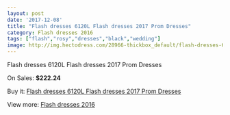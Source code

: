 ```yaml
---
layout: post
date: '2017-12-08'
title: "Flash dresses 6120L Flash dresses 2017 Prom Dresses"
category: Flash dresses 2016
tags: ["flash","rosy","dresses","black","wedding"]
image: http://img.hectodress.com/28966-thickbox_default/flash-dresses-6120l-flash-dresses-2012-prom-dresses.jpg
---
```

Flash dresses 6120L Flash dresses 2017 Prom Dresses

On Sales: **$222.24**
<a href="https://www.hectodress.com/flash-dresses-2013/13517-flash-dresses-6120l-flash-dresses-2012-prom-dresses.html"><amp-img layout="responsive" width="600" height="600" src="//img.hectodress.com/28966-thickbox_default/flash-dresses-6120l-flash-dresses-2012-prom-dresses.jpg" alt="Flash dresses 6120L Flash dresses 2017 Prom Dresses 0" /></a>

Buy it: [Flash dresses 6120L Flash dresses 2017 Prom Dresses](https://www.hectodress.com/flash-dresses-2013/13517-flash-dresses-6120l-flash-dresses-2012-prom-dresses.html "Flash dresses 6120L Flash dresses 2017 Prom Dresses")

View more: [Flash dresses 2016](https://www.hectodress.com/221-flash-dresses-2013 "Flash dresses 2016")